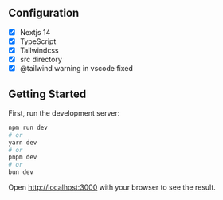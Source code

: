 ## Configuration

- [x] Nextjs 14
- [x] TypeScript
- [x] Tailwindcss
- [x] src directory
- [x] @tailwind warning in vscode fixed

## Getting Started

First, run the development server:

```bash
npm run dev
# or
yarn dev
# or
pnpm dev
# or
bun dev
```

Open [http://localhost:3000](http://localhost:3000) with your browser to see the result.
